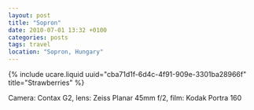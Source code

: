 ```yaml
---
layout: post
title: "Sopron"
date: 2010-07-01 13:32 +0100
categories: posts
tags: travel
location: "Sopron, Hungary"
---
```


{% include ucare.liquid uuid="cba71d1f-6d4c-4f91-909e-3301ba28966f" title="Strawberries" %}

Camera: Contax G2, lens: Zeiss Planar 45mm f/2, film: Kodak Portra 160
